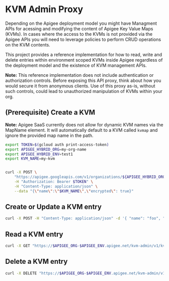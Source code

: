 # KVM Admin Proxy

Depending on the Apigee deployment model you might have Managment APIs for
acessing and modifying the content of Apigee Key Value Maps (KVMs). In cases
where the access to the KVMs is not provided via the Apigee APIs you will need
to leverage policies to perform CRUD operations on the KVM contents.

This project provides a reference implementation for how to read, write and
delete entries within environment scoped KVMs inside Apigee regardless of the
deployment model and the existence of KVM management APIs.

**Note:** This reference implementation does not include authentication or
authorization controls. Before exposing this API proxy, think about how you
would secure it from anonymous clients. Use of this proxy as-is, without
such controls, could lead to unauthorized manipulation of KVMs within your org.

## (Prerequisite) Create a KVM

**Note:** Apigee SaaS currently does not allow for dynamic KVM names via the
MapName element. It will automatically default to a KVM called `kvmap` and
ignore the provided map name in the path.

```sh
export TOKEN=$(gcloud auth print-access-token)
export APIGEE_HYBRID_ORG=my-org-name
export APIGEE_HYBRID_ENV=test1
export KVM_NAME=my-kvm


curl -X POST \
    "https://apigee.googleapis.com/v1/organizations/${APIGEE_HYBRID_ORG}/environments/$APIGEE_HYBRID_ENV/keyvaluemaps" \
    -H "Authorization: Bearer $TOKEN" \
    -H "Content-Type: application/json" \
    --data "{\"name\":\"$KVM_NAME\",\"encrypted\": true}"
```

## Create or Update a KVM entry

```sh
curl -X POST -H "Content-Type: application/json" -d '{ "name": "foo", "value": "bar" }' "https://$APIGEE_ORG-$APIGEE_ENV.apigee.net/kvm-admin/v1/kvms/$KVM_NAME/entries"
```

## Read a KVM entry

```sh
curl -X GET "https://$APIGEE_ORG-$APIGEE_ENV.apigee.net/kvm-admin/v1/kvms/$KVM_NAME/entries/foo"
```

## Delete a KVM entry

```sh
curl -X DELETE "https://$APIGEE_ORG-$APIGEE_ENV.apigee.net/kvm-admin/v1/kvms/$KVM_NAME/entries/foo"
```
